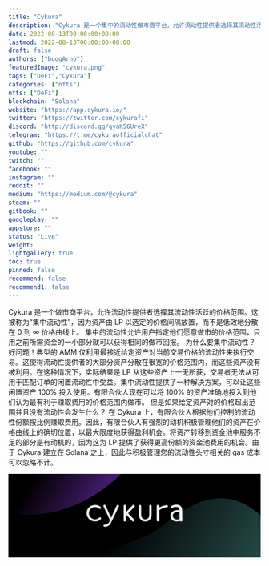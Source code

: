 ```yaml
---
title: "Cykura"
description: "Cykura 是一个集中的流动性做市商平台，允许流动性提供者选择其流动性活跃的价格范围。"
date: 2022-08-13T00:00:00+08:00
lastmod: 2022-08-13T00:00:00+08:00
draft: false
authors: ["boogArno"]
featuredImage: "cykura.png"
tags: ["DeFi","Cykura"]
categories: ["nfts"]
nfts: ["DeFi"]
blockchain: "Solana"
website: "https://app.cykura.io/"
twitter: "https://twitter.com/cykurafi"
discord: "http://discord.gg/gyaK56UreX"
telegram: "https://t.me/cykuraofficialchat"
github: "https://github.com/cykura"
youtube: ""
twitch: ""
facebook: ""
instagram: ""
reddit: ""
medium: "https://medium.com/@cykura"
steam: ""
gitbook: ""
googleplay: ""
appstore: ""
status: "Live"
weight: 
lightgallery: true
toc: true
pinned: false
recommend: false
recommend1: false
---
```

Cykura 是一个做市商平台，允许流动性提供者选择其流动性活跃的价格范围。这被称为“集中流动性”，因为资产由 LP 以选定的价格间隔放置，而不是低效地分散在 0 到 ∞ 价格曲线上。
集中的流动性允许用户指定他们愿意做市的价格范围，只用之前所需资金的一小部分就可以获得相同的做市回报。
为什么要集中流动性？好问题！典型的 AMM 仅利用最接近给定资产对当前交易价格的流动性来执行交易。这使得流动性提供者的大部分资产分散在很宽的价格范围内，而这些资产没有被利用。在这种情况下，实际结果是 LP 从这些资产上一无所获，交易者无法从可用于匹配订单的闲置流动性中受益。集中流动性提供了一种解决方案，可以让这些闲置资产 100% 投入使用。有限合伙人现在可以将 100% 的资产准确地投入到他们认为最有利于赚取费用的价格范围内做市。
但是如果给定资产对的价格超出范围并且没有流动性会发生什么？
在 Cykura 上，有限合伙人根据他们控制的流动性份额按比例赚取费用。因此，有限合伙人有强烈的动机积极管理他们的资产在价格曲线上的确切位置，以最大限度地获得盈利机会。将资产转移到资金池中服务不足的部分是有动机的，因为这为 LP 提供了获得更高份额的资金池费用的机会。由于 Cykura 建立在 Solana 之上，因此与积极管理您的流动性头寸相关的 gas 成本可以忽略不计。

![1500x500](1500x500.jpg)
